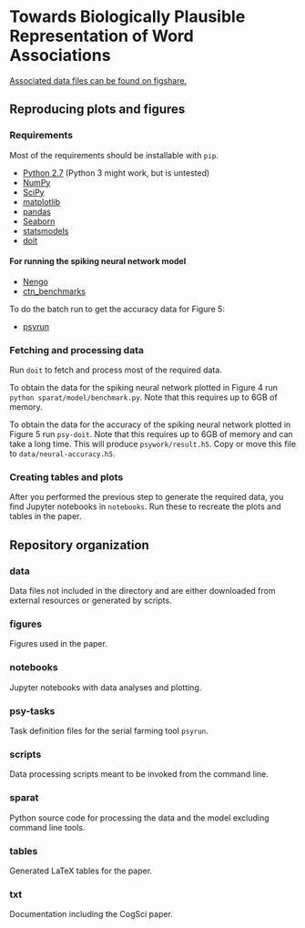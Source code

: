 # Towards Biologically Plausible Representation of Word Associations

[Associated data files can be found on figshare.](https://dx.doi.org/10.6084/m9.figshare.2066799)

## Reproducing plots and figures

### Requirements

Most of the requirements should be installable with `pip`.

* [Python 2.7](https://www.python.org/) (Python 3 might work, but is untested)
* [NumPy](http://www.numpy.org/)
* [SciPy](http://www.scipy.org/)
* [matplotlib](http://matplotlib.org/)
* [pandas](http://pandas.pydata.org/)
* [Seaborn](http://stanford.edu/~mwaskom/software/seaborn/)
* [statsmodels](http://statsmodels.sourceforge.net/)
* [doit](http://pydoit.org/)

#### For running the spiking neural network model

* [Nengo](https://github.com/nengo/nengo)
* [ctn_benchmarks](https://github.com/ctn-waterloo/ctn_benchmarks)

To do the batch run to get the accuracy data for Figure 5:

* [psyrun](https://github.com/jgosmann/psyrun)


### Fetching and processing data

Run `doit` to fetch and process most of the required data.

To obtain the data for the spiking neural network plotted in Figure 4 run
`python sparat/model/benchmark.py`. Note that this requires up to 6GB of memory.

To obtain the data for the accuracy of the spiking neural network plotted in
Figure 5 run `psy-doit`. Note that this requires up to 6GB of memory and can
take a long time. This will produce `psywork/result.h5`. Copy or move this file
to `data/neural-accuracy.h5`.


### Creating tables and plots

After you performed the previous step to generate the required data, you find
Jupyter notebooks in `notebooks`. Run these to recreate the plots and tables in
the paper.


## Repository organization

### data
Data files not included in the directory and are either downloaded from
external resources or generated by scripts.

### figures
Figures used in the paper.

### notebooks
Jupyter notebooks with data analyses and plotting.

### psy-tasks
Task definition files for the serial farming tool `psyrun`.

### scripts
Data processing scripts meant to be invoked from the command line.

### sparat
Python source code for processing the data and the model excluding command line
tools.

### tables
Generated LaTeX tables for the paper.

### txt
Documentation including the CogSci paper.
